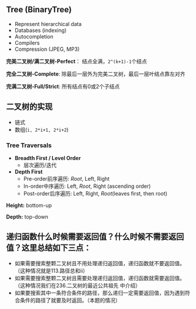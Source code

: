 ## Tree (BinaryTree)
- Represent hierarchical data
- Databases (indexing)
- Autocompletion
- Compilers
- Compression (JPEG, MP3)

**完美二叉树/满二叉树-Perfect**： 结点全满，`2^(k+1)-1`个结点

**完全二叉树-Complete**: 除最后一层外为完美二叉树，最后一层叶结点靠左对齐

**完满二叉树-Full/Strict**: 所有结点有0或2个子结点

## 二叉树的实现
- 链式
- 数组(`i, 2*i+1, 2*i+2`)

### Tree Traversals

- **Breadth First / Level Order**
  - 层次遍历/迭代
- **Depth First**
  - Pre-order前序遍历: _Root_, Left, Right
  - In-order中序遍历: Left, _Root_, Right (ascending order)
  - Post-order后序遍历: Left, Right, _Root_(leaves first, then root)

**Height:** bottom-up

 **Depth:** top-down

## 递归函数什么时候需要返回值？什么时候不需要返回值？这里总结如下三点：

- 如果需要搜索整颗二叉树且不用处理递归返回值，递归函数就不要返回值。（这种情况就是113.路径总和ii）
- 如果需要搜索整颗二叉树且需要处理递归返回值，递归函数就需要返回值。 （这种情况我们在236.二叉树的最近公共祖先 中介绍）
- 如果要搜索其中一条符合条件的路径，那么递归一定需要返回值，因为遇到符合条件的路径了就要及时返回。（本题的情况）
